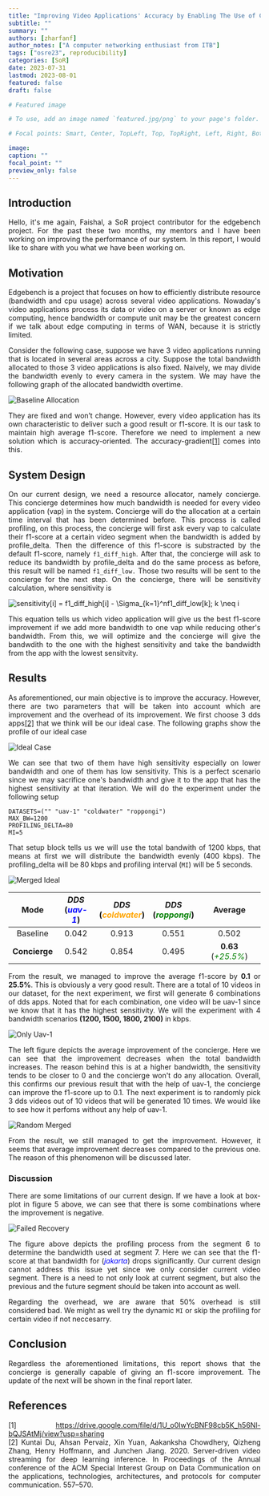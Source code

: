 ```yaml
---
title: "Improving Video Applications' Accuracy by Enabling The Use of Concierge"
subtitle: ""
summary: ""
authors: [zharfanf]
author_notes: ["A computer networking enthusiast from ITB"]
tags: ["osre23", reproducibility]
categories: [SoR]
date: 2023-07-31
lastmod: 2023-08-01
featured: false
draft: false

# Featured image

# To use, add an image named `featured.jpg/png` to your page's folder.

# Focal points: Smart, Center, TopLeft, Top, TopRight, Left, Right, BottomLeft, Bottom, BottomRight.

image:
caption: ""
focal_point: ""
preview_only: false
---
```


<style>
p {
  text-align: justify;
}

img {
  display: block;
  margin-left: auto;
  margin-right: auto;
}
</style>

## Introduction
Hello, it's me again, Faishal, a SoR project contributor for the edgebench project. For the past these two months, my mentors and I have been working on improving the performance of our system. In this report, I would like to share with you what we have been working on.

## Motivation
Edgebench is a project that focuses on how to efficiently distribute resource (bandwidth and cpu usage) across several video applications. Nowaday's video applications process its data or video on a server or known as edge computing, hence bandwidth or compute unit may be the greatest concern if we talk about edge computing in terms of WAN, because it is strictly limited. 

Consider the following case, suppose we have 3 video applications running that is located in several areas across a city. Suppose the total bandwidth allocated to those 3 video applications is also fixed. Naively, we may divide the bandwidth evenly to every camera in the system. We may have the following graph of the allocated bandwidth overtime. 

![Baseline Allocation](./images/baseline_alloc.png)

They are fixed and won’t change. However, every video application has its own characteristic to deliver such a good result or f1-score. It is our task to maintain high average f1-score. Therefore we need to implement a new solution which is accuracy-oriented. The accuracy-gradient[[1]]((#acc)) comes into this.

## System Design
On our current design, we need a resource allocator, namely concierge. This concierge determines how much bandwidth is needed for every video application (vap) in the system. Concierge will do the allocation at a certain time interval that has been determined before. This process is called profiling, on this process, the concierge will first ask every vap to calculate their f1-score at a certain video segment when the bandwidth is added by profile_delta. Then the difference of this f1-score is substracted by the default f1-score, namely `f1_diff_high`. After that, the concierge will ask to reduce its bandwidth by profile_delta and do the same process as before, this result will be named `f1_diff_low.` Those two results will be sent to the concierge for the next step. On the concierge, there will be sensitivity calculation, where sensitivity is

<!-- pada sistem yang kami desain, kami membutuhkan sebuah resource allocator yang kami namakan concierge. Concierge ini yang akan menentukan berapa besarnya bandwidth yang dibutuhkan pada tiap video application. Concierge akan melakukan penentuan bw dalam interval yang sudah ditentukan sebelumnya, pada tahap ini, concierge akan meminta kepada seluruh video aplikasi untuk menghitung f1-score pada segmen video tertentu ketika alokasi bandwidth pada aplikasi itu dinaikan sebesar delta yang sudah ditentukan pula. Setelah itu, the difference of f1-score disimpan pada variabel f1_diff_high. Lalu concierge akan meminta f1-score ketika bw akan diturunkan sebesar delta. Akan pula dihitung the difference-nya. Kedua hasil tersebut akan dikirimkan oleh video aplikasi kepada concierge untuk dilakukan perhitungan selanjutnya. -->


<!-- Pada concierge, akan dilakukan perhitungan sensitivity. Where sensitivity -->

![sensitivity[i] = f1\_diff\_high[i] - \Sigma_{k=1}^nf1\_diff\_low[k]; k \neq i](https://latex.codecogs.com/svg.image?&space;sensitivity[i]=f1\_diff\_high[i]-\Sigma_{k=1}^nf1\_diff\_low[k];k\neq&space;i&space;)

This equation tells us which video application will give us the best f1-score improvement if we add more bandwidth to one vap while reducing other's bandwidth. From this, we will optimize and the concierge will give the bandwdith to the one with the highest sensitivity and take the bandwidth from the app with the lowest sensitvity.


## Results
As aforementioned, our main objective is to improve the accuracy. However, there are two parameters that will be taken into account which are improvement and the overhead of its improvement. We first choose 3 dds apps[[2]](#dds) that we think will be our ideal case. The following graphs show the profile of our ideal case

![Ideal Case](./images/ideal_case.png)

We can see that two of them have high sensitivity especially on lower bandwidth and one of them has low sensitivity. This is a perfect scenario since we may sacrifice one's bandwidth and give it to the app that has the highest sensitivity at that iteration. We will do the experiment under the following setup

```shell
DATASETS=("" "uav-1" "coldwater" "roppongi")
MAX_BW=1200
PROFILING_DELTA=80
MI=5
```

That setup block tells us we will use the total bandwith of 1200 kbps, that means at first we will distribute the bandwidth evenly (400 kbps). The profiling_delta will be 80 kbps and profiling interval (`MI`) will be 5 seconds.

![Merged Ideal](./images/merged_ideal.png)

| **Mode**      | *DDS* <br> (<span style="color:blue">*uav-1*</span>) | *DDS* <br> (<span style="color:orange">*coldwater*</span>) | *DDS* <br> (<span style="color:green">*roppongi*</span>) | Average |
| :----:        |    :----:   |    :----: | :----: | :----: |
| Baseline      | 0.042       | 0.913   | 0.551 | 0.502 |
| **Concierge**   | 0.542        | 0.854    | 0.495 | **0.63** (<span style="color:green">*+25.5%*</span>) |


From the result, we managed to improve the average f1-score by **0.1** or **25.5%**. This is obviously a very good result. There are a total of 10 videos in our dataset, for the next experiment, we first will generate 6 combinations of dds apps. Noted that for each combination, one video will be uav-1 since we know that it has the highest sensitivity. We will the experiment with 4 bandwidth scenarios **(1200, 1500, 1800, 2100)** in kbps.
<!-- dari hasil tersebut, kita telah berhasil meng-improve rata-rata f1-score sebesar 0.1 atau 13.5% Hal ini tentu saja merupakan sebuah hasil yang sangat baik. Selanjutnya kami melakukan tes yang sama namun dengan video yang berbeda. setupnya demikian  -->


![Only Uav-1](./images/only_uav_merged.png)

The left figure depicts the average improvement of the concierge. Here we can see that the improvement decreases when the total bandwidth increases. The reason behind this is at a higher bandwidth, the sensitivity tends to be closer to 0 and the concierge won't do any allocation. Overall, this confirms our previous result that with the help of uav-1, the concierge can improve the f1-score up to 0.1. The next experiment is to randomly pick 3 dds videos out of 10 videos that will be generated 10 times. We would like to see how it perfoms without any help of uav-1.

![Random Merged](./images/random_merged.png)

From the result, we still managed to get the improvement. However, it seems that average improvement decreases compared to the previous one. The reason of this phenomenon will be discussed later.

### Discussion
There are some limitations of our current design. If we have a look at box-plot in figure 5 above, we can see that there is some combinations where the improvement is negative.

![Failed Recovery](./images/recovery_failed.png)

The figure above depicts the profiling process from the segment 6 to determine the bandwidth used at segment 7. Here we can see that the f1-score at that bandwidth for (<span style="color:blue">*jakarta*</span>) drops significantly. Our current design cannot address this issue yet since we only consider current video segment. There is a need to not only look at current segment, but also the previous and the future segment should be taken into account as well.

Regarding the overhead, we are aware that 50% overhead is still considered bad. We might as well try the dynamic `MI` or skip the profiling for certain video if not neccesarry.


## Conclusion
Regardless the aforementioned limitations, this report shows that the concierge is generally capable of giving an f1-score improvement. The update of the next will be shown in the final report later.

## References 
<a id="acc">[1]</a> https://drive.google.com/file/d/1U_o0IwYcBNF98cb5K_h56Nl-bQJSAtMj/view?usp=sharing <br>
<a id="dds">[2]</a> Kuntai Du, Ahsan Pervaiz, Xin Yuan, Aakanksha Chowdhery, Qizheng Zhang, Henry Hoffmann, and Junchen Jiang. 2020. Server-driven video streaming for deep learning inference. In Proceedings of the Annual conference of the ACM Special Interest Group on Data Communication on the applications, technologies, architectures, and protocols for computer communication. 557–570.